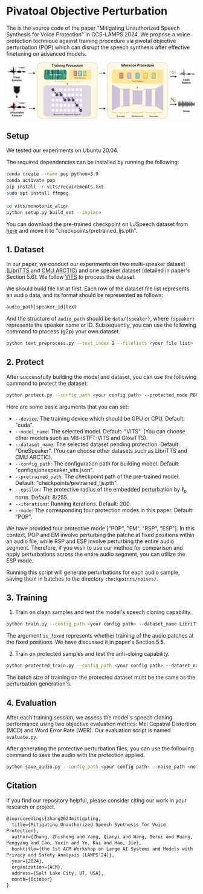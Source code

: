 # Pivatoal Objective Perturbation

The is the source code of the paper "Mitigating Unauthorized Speech Synthesis for Voice Protection" in CCS-LAMPS 2024. We propose a voice protection technique against training procedure via pivotal objective perturbation (POP) which can disrupt the speech synthesis after effective finetuning on advanced models.



<img src="workflow.jpg" alt="image" style="zoom: 50%;" />



## Setup

We tested our experiments on Ubuntu 20.04.

The required dependencies can be installed by running the following:

```bash
conda create --name pop python=3.9
conda activate pop
pip install -r vits/requirements.txt
sudo apt install ffmpeg

cd vits/monotonic_align
python setup.py build_ext --inplace
```

You can download the pre-trained checkpoint on LJSpeech dataset from [here](https://drive.google.com/drive/folders/1ksarh-cJf3F5eKJjLVWY0X1j1qsQqiS2) and move it to "checkpoints/pretrained_ljs.pth".



## 1. Dataset

In our paper, we conduct our experiments on two multi-speaker dataset ([LibriTTS](https://www.openslr.org/resources/60/train-clean-100.tar.gz) and [CMU ARCTIC](http://festvox.org/cmu_arctic/packed/)) and one speaker dataset (detailed in paper's Section 5.6). We follow [VITS](https://github.com/jaywalnut310/vits) to process the dataset.

We should build file list at first. Each row of the dataset file list represents an audio data, and its format should be represented as follows:

```bash
audio_path|speaker_id|text
```

And the structure of `audio_path` should be `data/{speaker}`, where `{speaker}` represents the speaker name or ID. Subsequently, you can use the following command to process (g2p) your own dataset.

```bash
python text_preprocess.py --text_index 2 --filelists <your file list>
```



## 2. Protect

 After successfully building the model and dataset, you can use the following command to protect the dataset:

```bash
python protect.py --config_path <your config path> --protected_mode POP
```

Here are some basic arguments that you can set:

- `--device`: The training device which should be GPU or CPU. Default: "cuda".
- `--model_name`: The selected model. Default: "VITS". (You can choose other models such as MB-iSTFT-VITS and GlowTTS).
- `--dataset_name`: The selected dataset pending protection. Default: "OneSpeaker". (You can choose other datasets such as LibriTTS and CMU ARCTIC).
- `--config_path`: The configuration path for building model. Default: "configs/onespeaker_vits.json".
- `--pretrained_path`: The checkpoint path of the pre-trained model. Default: "checkpoints/pretrained_ljs.pth".
- `--epsilon`: The protective radius of the embedded perturbation by $\ell_p$ norm. Default: 8/255.
- `--iterations`: Running iterations. Default: 200.
- `--mode`: The corresponding four protection modes in this paper. Default: "POP".

We have provided four protective mode ["POP", "EM", "RSP", "ESP"]. In this context, POP and EM involve perturbing the patche at fixed positions within an audio file, while RSP and ESP involve perturbing the entire audio segment. Therefore, if you wish to use our method for comparison and apply perturbations across the entire audio segment, you can utilize the ESP mode.

Running this script will generate perturbations for each audio sample, saving them in batches to the directory `checkpoints/noises/`.



## 3. Training

1. Train on clean samples and test the model's speech cloning capability.

```bash
python train.py --config_path <your config path> --dataset_name LibriTTS --is_fixed True
```

The argument `is_fixed` represents whether training of the audio patches at the fixed positions. We have discussed it in paper's Section 5.5.

2. Train on protected samples and test the anti-cloing capability.

```bash
python protected_train.py --config_path <your config path> --dataset_name LibriTTS --noise_path <noise path> 
```

The batch size of training on the protected dataset must be the same as the perturbation generation's.



## 4. Evaluation

After each training session, we assess the model's speech cloning performance using two objective evaluation metrics: Mel Cepstral Distortion (MCD) and Word Error Rate (WER). Our evaluation script is named `evaluate.py`.

After generating the protective perturbation files, you can use the following command to save the audio with the protection applied.

```bash
python save_audio.py --config_path <your config path> --noise_path <noise> --store_path <your saving folder>
```



## Citation

If you find our repository helpful, please consider citing our work in your research or project.

```
@inproceedings{zhang2024mitigating,
  title={Mitigating Unauthorized Speech Synthesis for Voice Protection},
  author={Zhang, Zhisheng and Yang, Qianyi and Wang, Derui and Huang, Pengyang and Cao, Yuxin and Ye, Kai and Hao, Jie},
  booktitle={the 1st ACM Workshop on Large AI Systems and Models with Privacy and Safety Analysis (LAMPS'24)},
  year={2024},
  organization={ACM},
  address={Salt Lake City, UT, USA},
  month={October}
}
```



#### 